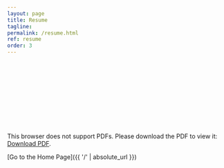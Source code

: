 ```yaml
---
layout: page
title: Resume
tagline: 
permalink: /resume.html
ref: resume
order: 3
---
```



<object data="https://dl.dropbox.com/s/16rw6tf4y6c9rl0/ThuyNC_updated_02082020.pdf" type="application/pdf" width="800px" height="800px">
    <embed src="https://dl.dropbox.com/s/16rw6tf4y6c9rl0/ThuyNC_updated_02082020.pdf">
        <p>This browser does not support PDFs. Please download the PDF to view it: <a href="https://dl.dropbox.com/s/16rw6tf4y6c9rl0/ThuyNC_updated_02082020.pdf">Download PDF</a>.</p>
    </embed>
</object>


[Go to the Home Page]({{ '/' | absolute_url }})
